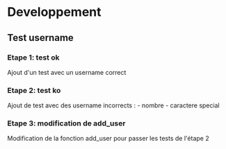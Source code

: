 # Developpement

## Test username

### Etape 1: test ok

Ajout d'un test avec un username correct

### Etape 2: test ko

Ajout de test avec des username incorrects :
	- nombre
	- caractere special
	
### Etape 3: modification de add_user

Modification de la fonction add_user pour passer les tests de l'étape 2
